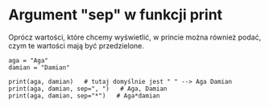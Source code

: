 # Argument "sep" w funkcji print  
Oprócz wartości, które chcemy wyświetlić, w princie można również podać, czym te wartości mają być przedzielone.  
```
aga = "Aga"
damian = "Damian"

print(aga, damian)   # tutaj domyślnie jest " " --> Aga Damian
print(aga, damian, sep=", ")   # Aga, Damian
print(aga, damian, sep="*")   # Aga*damian
```
